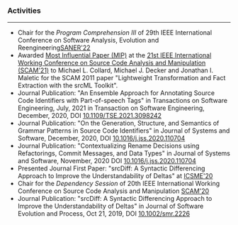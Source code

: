### Activities
---

* Chair for the *Program Comprehension III* of 29th IEEE International Conference on Software Analysis, Evolution and Reengineering[SANER'22](https://saner2022.uom.gr)
* Awarded [Most Influential Paper (MIP)](http://www.ieee-scam.org/2021/#mip) at the [21st IEEE International Working Conference on Source Code Analysis and Manipulation (SCAM'21)](http://www.ieee-scam.org/2021/) to Michael L. Collard, Michael J. Decker and Jonathan I. Maletic for the SCAM 2011 paper "Lightweight Transformation and Fact Extraction with the
srcML Toolkit".
* Journal Publication: "An Ensemble Approach for Annotating Source Code Identifiers with Part-of-speech Tags" in Transactions on Software Engineering, July, 2021 in Transaction on Software Engineering, December, 2020, DOI [10.1109/TSE.2021.3098242](
https://doi.org/10.1109/TSE.2021.3098242)
* Journal Publication: "On the Generation, Structure, and Semantics of Grammar Patterns in Source Code Identifiers" in Journal of Systems and Software, December, 2020, DOI [10.1016/j.jss.2020.110704](https://doi.org/10.1016/j.jss.2020.110704)
* Journal Publication: "Contextualizing Rename Decisions using Refactorings, Commit Messages, and Data Types" in Journal of Systems and Software,  November, 2020 DOI [10.1016/j.jss.2020.110704](https://doi.org/10.1016/j.jss.2020.110704)
* Presented Journal First Paper: "srcDiff: A Syntactic Differencing Approach to Improve the Understandability of Deltas" at [ICSME'20](https://icsme2020.github.io)
* Chair for the *Dependency Session* of 20th IEEE International Working Conference on Source Code Analysis and Manipulation [SCAM'20](http://www.ieee-scam.org/2020/)
* Journal Publication: "srcDiff: A Syntactic Differencing Approach to Improve the Understandability of Deltas" in Journal of Software Evolution and Process, Oct 21, 2019, DOI [10.1002/smr.2226](https://doi.org/10.1002/smr.2226)
